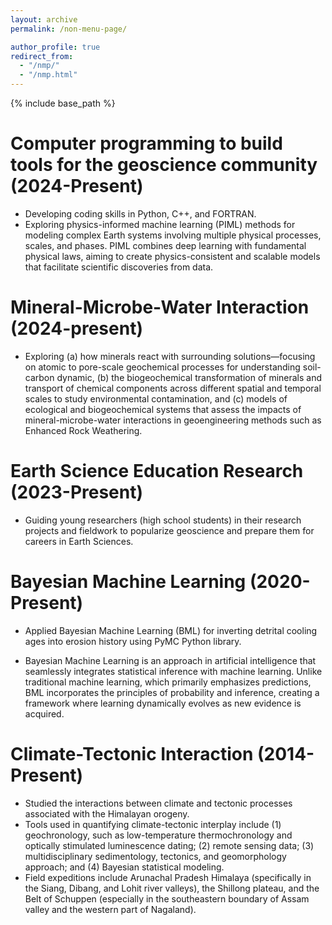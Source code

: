```yaml
---
layout: archive
permalink: /non-menu-page/

author_profile: true
redirect_from: 
  - "/nmp/"
  - "/nmp.html"
---
```

{% include base_path %}

# Computer programming to build tools for the geoscience community (2024-Present)

* Developing coding skills in Python, C++, and FORTRAN.
* Exploring physics-informed machine learning (PIML) methods for modeling complex Earth systems involving multiple physical processes, scales, and phases. PIML combines deep learning with fundamental physical laws, aiming to create physics-consistent and scalable models that facilitate scientific discoveries from data.

# Mineral-Microbe-Water Interaction (2024-present)

* Exploring (a) how minerals react with surrounding solutions—focusing on atomic to pore-scale geochemical processes for understanding soil-carbon dynamic, (b) the biogeochemical transformation of minerals and transport of chemical components across different spatial and temporal scales to study environmental contamination, and (c) models of ecological and biogeochemical systems that assess the impacts of mineral-microbe-water interactions in geoengineering methods such as Enhanced Rock Weathering.

# Earth Science Education Research (2023-Present)

* Guiding young researchers (high school students) in their research projects and fieldwork to popularize geoscience and prepare them for careers in Earth Sciences.
  
# Bayesian Machine Learning (2020-Present)

* Applied Bayesian Machine Learning (BML) for inverting detrital cooling ages into erosion history using PyMC Python library.

* Bayesian Machine Learning is an approach in artificial intelligence that seamlessly integrates statistical inference with machine learning. Unlike traditional machine learning, which primarily emphasizes predictions, BML incorporates the principles of probability and inference, creating a framework where learning dynamically evolves as new evidence is acquired.
   
# Climate-Tectonic Interaction (2014-Present)
* Studied the interactions between climate and tectonic processes associated with the Himalayan orogeny.
* Tools used in quantifying climate-tectonic interplay include (1) geochronology, such as low-temperature thermochronology and optically stimulated luminescence dating; (2) remote sensing data; (3) multidisciplinary sedimentology, tectonics, and geomorphology approach; and (4) Bayesian statistical modeling.
* Field expeditions include Arunachal Pradesh Himalaya (specifically in the Siang, Dibang, and Lohit river valleys), the Shillong plateau, and the Belt of Schuppen (especially in the southeastern boundary of Assam valley and the western part of Nagaland).




